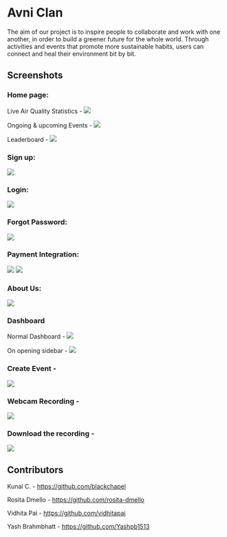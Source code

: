 # Avni Clan
The aim of our project is to inspire people to collaborate and work with one another, in order to build a greener future for the whole world. Through activities and events that promote more sustainable habits, users can connect and heal their environment bit by bit.

## Screenshots

### Home page:
Live Air Quality Statistics -
<img src="images/homepage.png">

Ongoing & upcoming Events -
<img src="images/events.png">

Leaderboard -
<img src="images/leaderboard.png">

### Sign up:
<img src="images/signup.png">

### Login:
<img src="images/login.png">

### Forgot Password:
<img src="images/forgotpw.png">

### Payment Integration:
<img src="images/razorpay1.png">
<img src="images/razorpay2.png">

### About Us:
<img src="images/aboutus.png">

### Dashboard
Normal Dashboard -
<img src="images/dashboard1.png">

On opening sidebar -
<img src="images/dashboard2.png">

### Create Event -
<img src="images/createevent.png">

### Webcam Recording -
<img src="images/webcam.png">

### Download the recording -
<img src="images/downloadrec.png">

## Contributors
Kunal C. - https://github.com/blackchapel

Rosita Dmello - https://github.com/rosita-dmello

Vidhita Pai - https://github.com/vidhitapai

Yash Brahmbhatt - https://github.com/Yashpb1513
